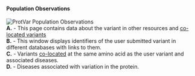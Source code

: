 #### <a id="population-observations"></a>Population Observations

![ProtVar Population Observations](images/population_observations.png)  
**A.** - This page contains data about the variant in other resources and [co-located variants](#further-info:co-located-variants)  
**B.** - This window displays identifiers of the user submitted variant in different databases with links to them.  
**C.** - Variants [co-located](#further-info:co-located-variants) at the same amino acid as the user variant and associated diseases.  
**D.** - Diseases associated with variation in the protein.
